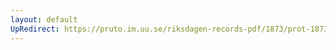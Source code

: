 ```yaml
---
layout: default
UpRedirect: https://pruto.im.uu.se/riksdagen-records-pdf/1873/prot-1873--ak--312/prot-1873--ak--312_038.pdf
---
```


